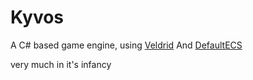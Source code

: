 # Kyvos

A C# based game engine, using [Veldrid](https://veldrid.dev/index.html)
And [DefaultECS](https://github.com/Doraku/DefaultEcs)

very much in it's infancy
